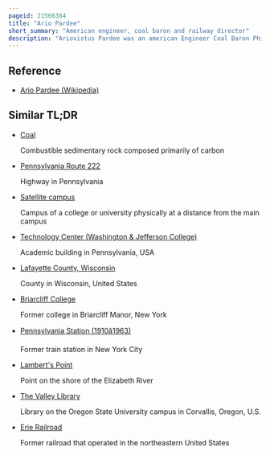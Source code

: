 ```yaml
---
pageid: 21566384
title: "Ario Pardee"
short_summary: "American engineer, coal baron and railway director"
description: "Ariovistus Pardee was an american Engineer Coal Baron Philanthropist and Director of the lehigh Valley Railroad. In the 1840S he began purchasing Land in Hazleton Pennsylvania suspecting it to be rich in Coal. When he began mining the Area the Town went through an economic Boom and credited Pardee as its Founder. Pardee was also a major Benefactor of Lafayette College to which he donated over 500000 and had a Building on Campus named after him."
---
```


## Reference

- [Ario Pardee (Wikipedia)](https://en.wikipedia.org/?curid=21566384)

## Similar TL;DR

- [Coal](/tldr/en/coal)

  Combustible sedimentary rock composed primarily of carbon

- [Pennsylvania Route 222](/tldr/en/pennsylvania-route-222)

  Highway in Pennsylvania

- [Satellite campus](/tldr/en/satellite-campus)

  Campus of a college or university physically at a distance from the main campus

- [Technology Center (Washington & Jefferson College)](/tldr/en/technology-center-washington-jefferson-college)

  Academic building in Pennsylvania, USA

- [Lafayette County, Wisconsin](/tldr/en/lafayette-county-wisconsin)

  County in Wisconsin, United States

- [Briarcliff College](/tldr/en/briarcliff-college)

  Former college in Briarcliff Manor, New York

- [Pennsylvania Station (1910â1963)](/tldr/en/pennsylvania-station-19101963)

  Former train station in New York City

- [Lambert's Point](/tldr/en/lamberts-point)

  Point on the shore of the Elizabeth River

- [The Valley Library](/tldr/en/the-valley-library)

  Library on the Oregon State University campus in Corvallis, Oregon, U.S.

- [Erie Railroad](/tldr/en/erie-railroad)

  Former railroad that operated in the northeastern United States
